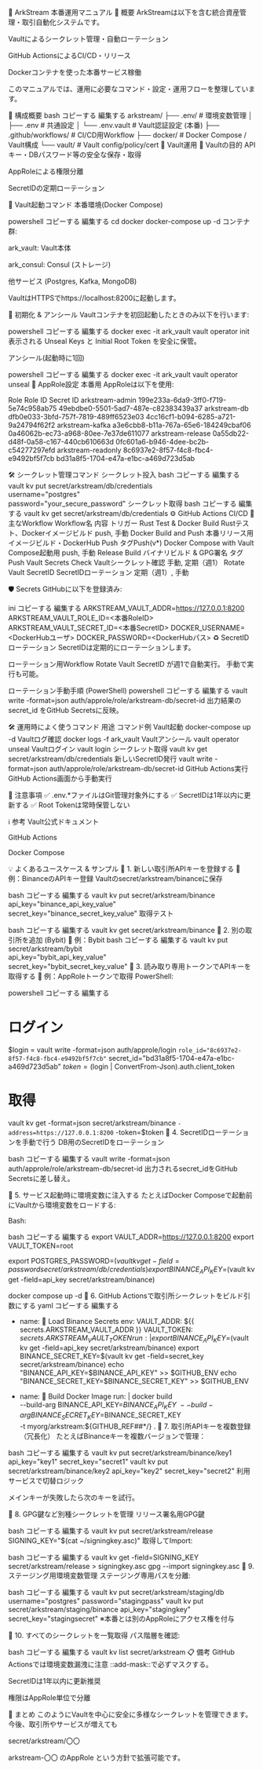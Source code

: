 📘 ArkStream 本番運用マニュアル
🎯 概要
ArkStreamは以下を含む統合資産管理・取引自動化システムです。

Vaultによるシークレット管理・自動ローテーション

GitHub ActionsによるCI/CD・リリース

Dockerコンテナを使った本番サービス稼働

このマニュアルでは、運用に必要なコマンド・設定・運用フローを整理しています。

📂 構成概要
bash
コピーする
編集する
arkstream/
├── .env/                # 環境変数管理
│   ├── .env                # 共通設定
│   └── .env.vault          # Vault認証設定 (本番)
├── .github/workflows/  # CI/CD用Workflow
├── docker/             # Docker Compose / Vault構成
└── vault/              # Vault config/policy/cert
🔐 Vault運用
🎯 Vaultの目的
APIキー・DBパスワード等の安全な保存・取得

AppRoleによる権限分離

SecretIDの定期ローテーション

🚀 Vault起動コマンド
本番環境(Docker Compose)

powershell
コピーする
編集する
cd docker
docker-compose up -d
コンテナ群:

ark_vault: Vault本体

ark_consul: Consul (ストレージ)

他サービス (Postgres, Kafka, MongoDB)

VaultはHTTPSでhttps://localhost:8200に起動します。

🔑 初期化 & アンシール
Vaultコンテナを初回起動したときのみ以下を行います:

powershell
コピーする
編集する
docker exec -it ark_vault vault operator init
表示される Unseal Keys と Initial Root Token を安全に保管。

アンシール(起動時に1回)

powershell
コピーする
編集する
docker exec -it ark_vault vault operator unseal
📝 AppRole設定
本番用 AppRoleは以下を使用:

Role	Role ID	Secret ID
arkstream-admin	199e233a-6da9-3ff0-f719-5e74c958ab75	49ebdbe0-5501-5ad7-487e-c82383439a37
arkstream-db	dfb0e033-3bfd-757f-7819-489ff6523e03	4cc16cf1-b094-6285-a721-9a24794f62f2
arkstream-kafka	a3e6cbb8-b11a-767a-65e6-184249cbaf06	0a46062b-ec73-a968-80ee-7e37de611077
arkstream-release	0a55db22-d48f-0a58-c167-440cb610663d	0fc601a6-b946-4dee-bc2b-c54277297efd
arkstream-readonly	8c6937e2-8f57-f4c8-fbc4-e9492bf5f7cb	bd31a8f5-1704-e47a-e1bc-a469d723d5ab

🛠️ シークレット管理コマンド
シークレット投入
bash
コピーする
編集する
vault kv put secret/arkstream/db/credentials \
username="postgres" \
password="your_secure_password"
シークレット取得
bash
コピーする
編集する
vault kv get secret/arkstream/db/credentials
⚙️ GitHub Actions CI/CD
🚀 主なWorkflow
Workflow名	内容	トリガー
Rust Test & Docker Build	Rustテスト、Dockerイメージビルド	push, 手動
Docker Build and Push	本番リリース用イメージビルド・DockerHub Push	タグPush(v*)
Docker Compose with Vault	Compose起動用	push, 手動
Release Build	バイナリビルド & GPG署名	タグPush
Vault Secrets Check	Vaultシークレット確認	手動, 定期（週1）
Rotate Vault SecretID	SecretIDローテーション	定期（週1）, 手動

🛡️ Secrets
GitHubに以下を登録済み:

ini
コピーする
編集する
ARKSTREAM_VAULT_ADDR=https://127.0.0.1:8200
ARKSTREAM_VAULT_ROLE_ID=<本番RoleID>
ARKSTREAM_VAULT_SECRET_ID=<本番SecretID>
DOCKER_USERNAME=<DockerHubユーザ>
DOCKER_PASSWORD=<DockerHubパス>
♻️ SecretIDローテーション
SecretIDは定期的にローテーションします。

ローテーション用Workflow
Rotate Vault SecretID が週1で自動実行。
手動で実行も可能。

ローテーション手動手順 (PowerShell)
powershell
コピーする
編集する
vault write -format=json auth/approle/role/arkstream-db/secret-id
出力結果の secret_id をGitHub Secretsに反映。

🛠️ 運用時によく使うコマンド
用途	コマンド例
Vault起動	docker-compose up -d
Vaultログ確認	docker logs -f ark_vault
Vaultアンシール	vault operator unseal
Vaultログイン	vault login
シークレット取得	vault kv get secret/arkstream/db/credentials
新しいSecretID発行	vault write -format=json auth/approle/role/arkstream-db/secret-id
GitHub Actions実行	GitHub Actions画面から手動実行

📝 注意事項
✅ .env.*ファイルはGit管理対象外にする
✅ SecretIDは1年以内に更新する
✅ Root Tokenは常時保管しない

ℹ️ 参考
Vault公式ドキュメント

GitHub Actions

Docker Compose

💡 よくあるユースケース & サンプル
📌 1. 新しい取引所APIキーを登録する
🔹 例：BinanceのAPIキー登録
Vaultのsecret/arkstream/binanceに保存

bash
コピーする
編集する
vault kv put secret/arkstream/binance \
api_key="binance_api_key_value" \
secret_key="binance_secret_key_value"
取得テスト

bash
コピーする
編集する
vault kv get secret/arkstream/binance
📌 2. 別の取引所を追加 (Bybit)
🔹 例：Bybit
bash
コピーする
編集する
vault kv put secret/arkstream/bybit \
api_key="bybit_api_key_value" \
secret_key="bybit_secret_key_value"
📌 3. 読み取り専用トークンでAPIキーを取得する
🔹 例：AppRoleトークンで取得
PowerShell:

powershell
コピーする
編集する
# ログイン
$login = vault write -format=json auth/approle/login `
    role_id="8c6937e2-8f57-f4c8-fbc4-e9492bf5f7cb" `
secret_id="bd31a8f5-1704-e47a-e1bc-a469d723d5ab"
$token = ($login | ConvertFrom-Json).auth.client_token

# 取得
vault kv get -format=json secret/arkstream/binance `
    -address=https://127.0.0.1:8200 `
-token=$token
📌 4. SecretIDローテーションを手動で行う
DB用のSecretIDをローテーション

bash
コピーする
編集する
vault write -format=json auth/approle/role/arkstream-db/secret-id
出力されるsecret_idをGitHub Secretsに差し替え。

📌 5. サービス起動時に環境変数に注入する
たとえばDocker Composeで起動前にVaultから環境変数をロードする:

Bash:

bash
コピーする
編集する
export VAULT_ADDR=https://127.0.0.1:8200
export VAULT_TOKEN=root

export POSTGRES_PASSWORD=$(vault kv get -field=password secret/arkstream/db/credentials)
export BINANCE_API_KEY=$(vault kv get -field=api_key secret/arkstream/binance)

docker compose up -d
📌 6. GitHub Actionsで取引所シークレットをビルド引数にする
yaml
コピーする
編集する
- name: 🔐 Load Binance Secrets
  env:
  VAULT_ADDR: ${{ secrets.ARKSTREAM_VAULT_ADDR }}
  VAULT_TOKEN: ${{ secrets.ARKSTREAM_VAULT_TOKEN }}
  run: |
  export BINANCE_API_KEY=$(vault kv get -field=api_key secret/arkstream/binance)
  export BINANCE_SECRET_KEY=$(vault kv get -field=secret_key secret/arkstream/binance)
  echo "BINANCE_API_KEY=$BINANCE_API_KEY" >> $GITHUB_ENV
  echo "BINANCE_SECRET_KEY=$BINANCE_SECRET_KEY" >> $GITHUB_ENV

- name: 🐳 Build Docker Image
  run: |
  docker build \
  --build-arg BINANCE_API_KEY=$BINANCE_API_KEY \
  --build-arg BINANCE_SECRET_KEY=$BINANCE_SECRET_KEY \
  -t myorg/arkstream:${GITHUB_REF##*/} .
  📌 7. 取引所APIキーを複数登録（冗長化）
  たとえばBinanceキーを複数バージョンで管理：

bash
コピーする
編集する
vault kv put secret/arkstream/binance/key1 api_key="key1" secret_key="secret1"
vault kv put secret/arkstream/binance/key2 api_key="key2" secret_key="secret2"
利用サービスで切替ロジック

メインキーが失敗したら次のキーを試行。

📌 8. GPG鍵など別種シークレットを管理
リリース署名用GPG鍵

bash
コピーする
編集する
vault kv put secret/arkstream/release SIGNING_KEY="$(cat ~/signingkey.asc)"
取得してImport:

bash
コピーする
編集する
vault kv get -field=SIGNING_KEY secret/arkstream/release > signingkey.asc
gpg --import signingkey.asc
📌 9. ステージング用環境変数管理
ステージング専用パスを分離:

bash
コピーする
編集する
vault kv put secret/arkstream/staging/db username="postgres" password="stagingpass"
vault kv put secret/arkstream/staging/binance api_key="stagingkey" secret_key="stagingsecret"
※本番とは別のAppRoleにアクセス権を付与

📌 10. すべてのシークレットを一覧取得
パス階層を確認:

bash
コピーする
編集する
vault kv list secret/arkstream
📋 備考
GitHub Actionsでは環境変数漏洩に注意
::add-mask::で必ずマスクする。

SecretIDは1年以内に更新推奨

権限はAppRole単位で分離

📝 まとめ
このようにVaultを中心に安全に多様なシークレットを管理できます。
今後、取引所やサービスが増えても

secret/arkstream/〇〇

arkstream-〇〇 のAppRole
という方針で拡張可能です。